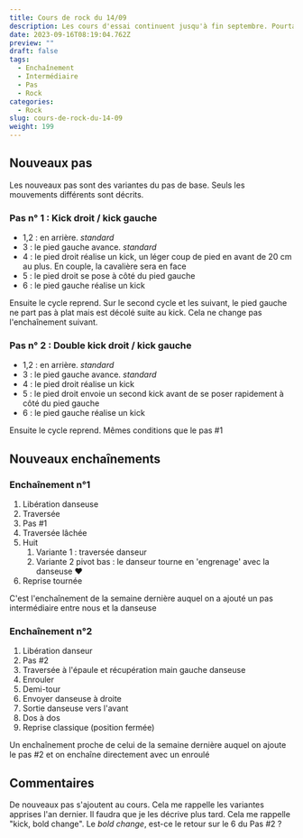 ```yaml
---
title: Cours de rock du 14/09
description: Les cours d'essai continuent jusqu'à fin septembre. Pourtant, nous avons vu 2 nouveaux enchaînements et 2 pas
date: 2023-09-16T08:19:04.762Z
preview: ""
draft: false
tags:
  - Enchaînement
  - Intermédiaire
  - Pas
  - Rock
categories:
  - Rock
slug: cours-de-rock-du-14-09
weight: 199
---
```


## Nouveaux pas
Les nouveaux pas sont des variantes du pas de base. Seuls les mouvements différents sont décrits.

### Pas n° 1 : Kick droit / kick gauche
- 1,2 : en arrière. *standard*
- 3 : le pied gauche avance. *standard*
- 4 : le pied droit réalise un kick, un léger coup de pied en avant de 20 cm au plus. En couple, la cavalière sera en face 
- 5 : le pied droit se pose à côté du pied gauche
- 6 : le pied gauche réalise un kick

Ensuite le cycle reprend. Sur le second cycle et les suivant, le pied gauche ne part pas à plat mais est décolé suite au kick. Cela ne change pas l'enchaînement suivant. 

### Pas n° 2 : Double kick droit / kick gauche
- 1,2 : en arrière. *standard*
- 3 : le pied gauche avance. *standard*
- 4 : le pied droit réalise un kick 
- 5 : le pied droit envoie un second kick avant de se poser rapidement à côté du pied gauche
- 6 : le pied gauche réalise un kick

Ensuite le cycle reprend. Mêmes conditions que le  pas #1

## Nouveaux enchaînements

### Enchaînement n°1

1. Libération danseuse
2. Traversée
3. Pas #1
4. Traversée lâchée
5. Huit
    1. Variante 1 : traversée danseur
    2. Variante 2 pivot bas : le danseur tourne en 'engrenage' avec la danseuse ❤
6. Reprise tournée

C'est l'enchaînement de la semaine dernière auquel on a ajouté un pas intermédiaire entre nous et la danseuse

### Enchaînement n°2

1. Libération danseur
2. Pas #2
3. Traversée à l'épaule et récupération main gauche danseuse
4. Enrouler
5. Demi-tour
6. Envoyer danseuse à droite
7. Sortie danseuse vers l'avant
8. Dos à dos
9. Reprise classique (position fermée) 

Un enchaînement proche de celui de la semaine dernière auquel on ajoute le pas #2 et on enchaîne directement avec un enroulé

## Commentaires

De nouveaux pas s'ajoutent au cours. Cela me rappelle les variantes apprises l'an dernier. Il faudra que je les décrive plus tard. Cela me rappelle "kick, bold change". Le *bold change*, est-ce le retour sur le 6 du Pas #2 ?

